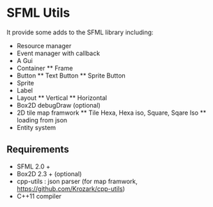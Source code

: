 SFML Utils
==========

It provide some adds to the SFML library including:

* Resource manager
* Event manager with callback
* A Gui
 * Container
  ** Frame
 * Button
  ** Text Button
  ** Sprite Button
 * Sprite
 * Label
 * Layout
  ** Vertical
  ** Horizontal
* Box2D debugDraw (optional)
* 2D tile map framwork
 ** Tile Hexa, Hexa iso, Square, Sqare Iso
 ** loading from json
* Entity system

Requirements
------------

* SFML 2.0 +
* Box2D 2.3 + (optional)
* cpp-utils : json parser (for map framwork, https://github.com/Krozark/cpp-utils)
* C++11 compiler
